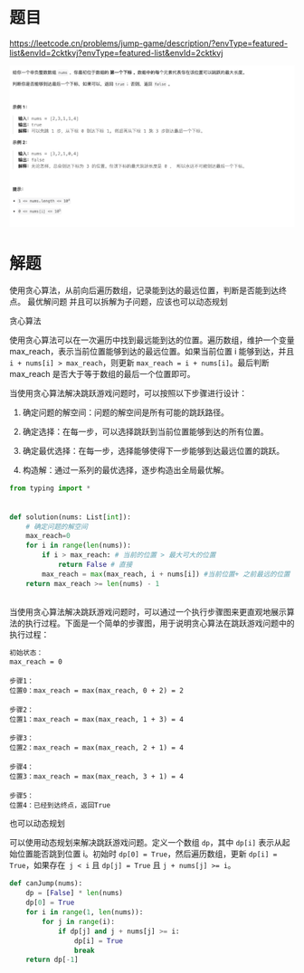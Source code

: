 # 题目

https://leetcode.cn/problems/jump-game/description/?envType=featured-list&envId=2cktkvj?envType=featured-list&envId=2cktkvj

![](attachments/Pasted%20image%2020240305125345.png)

# 解题

使用贪心算法，从前向后遍历数组，记录能到达的最远位置，判断是否能到达终点。
最优解问题 并且可以拆解为子问题，应该也可以动态规划 

贪心算法

使用贪心算法可以在一次遍历中找到最远能到达的位置。遍历数组，维护一个变量 max_reach，表示当前位置能够到达的最远位置。如果当前位置 i 能够到达，并且 `i + nums[i] > max_reach`，则更新 `max_reach = i + nums[i]`。最后判断 max_reach 是否大于等于数组的最后一个位置即可。

当使用贪心算法解决跳跃游戏问题时，可以按照以下步骤进行设计：

1. 确定问题的解空间：问题的解空间是所有可能的跳跃路径。
    
2. 确定选择：在每一步，可以选择跳跃到当前位置能够到达的所有位置。
    
3. 确定最优选择：在每一步，选择能够使得下一步能够到达最远位置的跳跃。
    
4. 构造解：通过一系列的最优选择，逐步构造出全局最优解。

```python
from typing import *


def solution(nums: List[int]):
    # 确定问题的解空间
    max_reach=0
    for i in range(len(nums)):
        if i > max_reach: # 当前的位置 > 最大可大的位置
            return False # 直接
        max_reach = max(max_reach, i + nums[i]) #当前位置+ 之前最远的位置 
    return max_reach >= len(nums) - 1
        
```


当使用贪心算法解决跳跃游戏问题时，可以通过一个执行步骤图来更直观地展示算法的执行过程。下面是一个简单的步骤图，用于说明贪心算法在跳跃游戏问题中的执行过程：

```txt
初始状态：
max_reach = 0

步骤1：
位置0：max_reach = max(max_reach, 0 + 2) = 2

步骤2：
位置1：max_reach = max(max_reach, 1 + 3) = 4

步骤3：
位置2：max_reach = max(max_reach, 2 + 1) = 4

步骤4：
位置3：max_reach = max(max_reach, 3 + 1) = 4

步骤5：
位置4：已经到达终点，返回True

```


也可以动态规划

可以使用动态规划来解决跳跃游戏问题。定义一个数组 `dp`，其中 `dp[i]` 表示从起始位置能否跳到位置 i。初始时 `dp[0] = True`，然后遍历数组，更新 `dp[i] = True`，如果存在` j < i` 且 `dp[j] = True` 且 `j + nums[j] >= i`。



```python
def canJump(nums):
    dp = [False] * len(nums)
    dp[0] = True
    for i in range(1, len(nums)):
        for j in range(i):
            if dp[j] and j + nums[j] >= i:
                dp[i] = True
                break
    return dp[-1]

```
